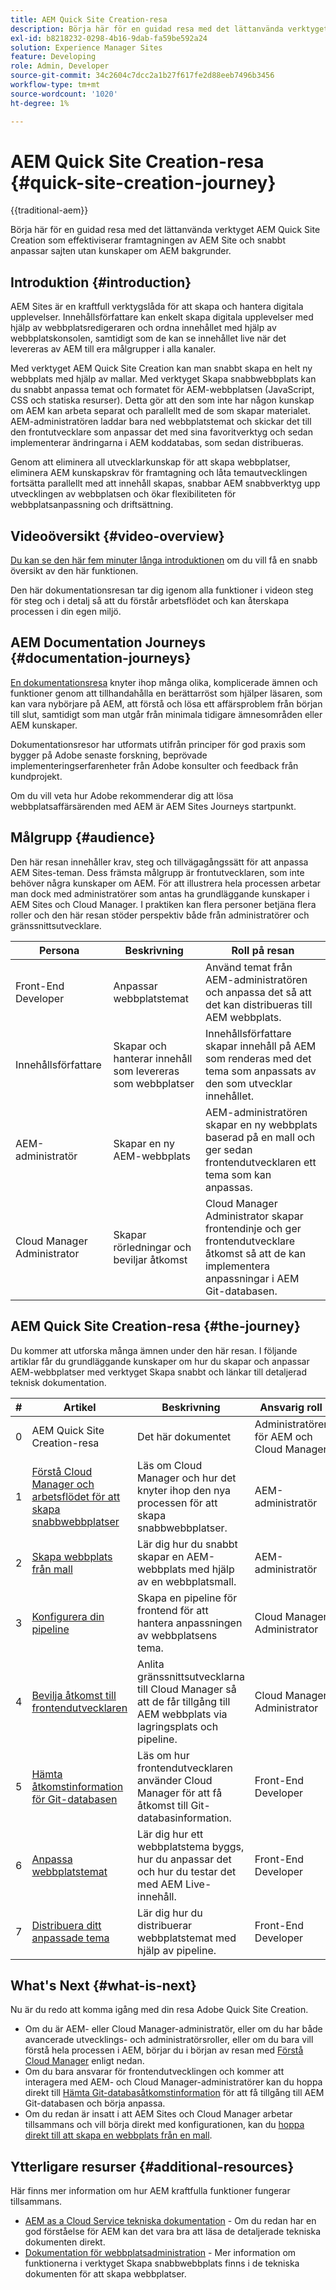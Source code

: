 ```yaml
---
title: AEM Quick Site Creation-resa
description: Börja här för en guidad resa med det lättanvända verktyget AEM Quick Site Creation som effektiviserar framtagningen av AEM Site och snabbt anpassar sajten utan kunskaper om AEM bakgrunder.
exl-id: b8218232-0298-4b16-9dab-fa59be592a24
solution: Experience Manager Sites
feature: Developing
role: Admin, Developer
source-git-commit: 34c2604c7dcc2a1b27f617fe2d88eeb7496b3456
workflow-type: tm+mt
source-wordcount: '1020'
ht-degree: 1%

---
```


# AEM Quick Site Creation-resa {#quick-site-creation-journey}

{{traditional-aem}}

Börja här för en guidad resa med det lättanvända verktyget AEM Quick Site Creation som effektiviserar framtagningen av AEM Site och snabbt anpassar sajten utan kunskaper om AEM bakgrunder.

## Introduktion {#introduction}

AEM Sites är en kraftfull verktygslåda för att skapa och hantera digitala upplevelser. Innehållsförfattare kan enkelt skapa digitala upplevelser med hjälp av webbplatsredigeraren och ordna innehållet med hjälp av webbplatskonsolen, samtidigt som de kan se innehållet live när det levereras av AEM till era målgrupper i alla kanaler.

Med verktyget AEM Quick Site Creation kan man snabbt skapa en helt ny webbplats med hjälp av mallar. Med verktyget Skapa snabbwebbplats kan du snabbt anpassa temat och formatet för AEM-webbplatsen (JavaScript, CSS och statiska resurser). Detta gör att den som inte har någon kunskap om AEM kan arbeta separat och parallellt med de som skapar materialet. AEM-administratören laddar bara ned webbplatstemat och skickar det till den frontutvecklare som anpassar det med sina favoritverktyg och sedan implementerar ändringarna i AEM koddatabas, som sedan distribueras.

Genom att eliminera all utvecklarkunskap för att skapa webbplatser, eliminera AEM kunskapskrav för framtagning och låta temautvecklingen fortsätta parallellt med att innehåll skapas, snabbar AEM snabbverktyg upp utvecklingen av webbplatsen och ökar flexibiliteten för webbplatsanpassning och driftsättning.

## Videoöversikt {#video-overview}

[Du kan se den här fem minuter långa introduktionen](https://www.youtube.com/watch?v=NQeQ1jZ7ZBw) om du vill få en snabb översikt av den här funktionen.

Den här dokumentationsresan tar dig igenom alla funktioner i videon steg för steg och i detalj så att du förstår arbetsflödet och kan återskapa processen i din egen miljö.

## AEM Documentation Journeys {#documentation-journeys}

[En dokumentationsresa](/help/journey-documentation/documentation-journeys.md) knyter ihop många olika, komplicerade ämnen och funktioner genom att tillhandahålla en berättarröst som hjälper läsaren, som kan vara nybörjare på AEM, att förstå och lösa ett affärsproblem från början till slut, samtidigt som man utgår från minimala tidigare ämnesområden eller AEM kunskaper.

Dokumentationsresor har utformats utifrån principer för god praxis som bygger på Adobe senaste forskning, beprövade implementeringserfarenheter från Adobe konsulter och feedback från kundprojekt.

Om du vill veta hur Adobe rekommenderar dig att lösa webbplatsaffärsärenden med AEM är AEM Sites Journeys startpunkt.

## Målgrupp {#audience}

Den här resan innehåller krav, steg och tillvägagångssätt för att anpassa AEM Sites-teman. Dess främsta målgrupp är frontutvecklaren, som inte behöver några kunskaper om AEM. För att illustrera hela processen arbetar man dock med administratörer som antas ha grundläggande kunskaper i AEM Sites och Cloud Manager. I praktiken kan flera personer betjäna flera roller och den här resan stöder perspektiv både från administratörer och gränssnittsutvecklare.

| Persona | Beskrivning | Roll på resan |
|---|---|---|
| Front-End Developer | Anpassar webbplatstemat | Använd temat från AEM-administratören och anpassa det så att det kan distribueras till AEM webbplats. |
| Innehållsförfattare | Skapar och hanterar innehåll som levereras som webbplatser | Innehållsförfattare skapar innehåll på AEM som renderas med det tema som anpassats av den som utvecklar innehållet. |
| AEM-administratör | Skapar en ny AEM-webbplats | AEM-administratören skapar en ny webbplats baserad på en mall och ger sedan frontendutvecklaren ett tema som kan anpassas. |
| Cloud Manager Administrator | Skapar rörledningar och beviljar åtkomst | Cloud Manager Administrator skapar frontendinje och ger frontendutvecklare åtkomst så att de kan implementera anpassningar i AEM Git-databasen. |

## AEM Quick Site Creation-resa {#the-journey}

Du kommer att utforska många ämnen under den här resan. I följande artiklar får du grundläggande kunskaper om hur du skapar och anpassar AEM-webbplatser med verktyget Skapa snabbt och länkar till detaljerad teknisk dokumentation.

| # | Artikel | Beskrivning | Ansvarig roll |
|---|---|---|--|
| 0 | AEM Quick Site Creation-resa | Det här dokumentet | Administratörer för AEM och Cloud Manager |
| 1 | [Förstå Cloud Manager och arbetsflödet för att skapa snabbwebbplatser](cloud-manager.md) | Läs om Cloud Manager och hur det knyter ihop den nya processen för att skapa snabbwebbplatser. | AEM-administratör |
| 2 | [Skapa webbplats från mall](create-site.md) | Lär dig hur du snabbt skapar en AEM-webbplats med hjälp av en webbplatsmall. | AEM-administratör |
| 3 | [Konfigurera din pipeline](pipeline-setup.md) | Skapa en pipeline för frontend för att hantera anpassningen av webbplatsens tema. | Cloud Manager Administrator |
| 4 | [Bevilja åtkomst till frontendutvecklaren](grant-access.md) | Anlita gränssnittsutvecklarna till Cloud Manager så att de får tillgång till AEM webbplats via lagringsplats och pipeline. | Cloud Manager Administrator |
| 5 | [Hämta åtkomstinformation för Git-databasen](retrieve-access.md) | Läs om hur frontendutvecklaren använder Cloud Manager för att få åtkomst till Git-databasinformation. | Front-End Developer |
| 6 | [Anpassa webbplatstemat](customize-theme.md) | Lär dig hur ett webbplatstema byggs, hur du anpassar det och hur du testar det med AEM Live-innehåll. | Front-End Developer |
| 7 | [Distribuera ditt anpassade tema](deploy-theme.md) | Lär dig hur du distribuerar webbplatstemat med hjälp av pipeline. | Front-End Developer |

## What&#39;s Next {#what-is-next}

Nu är du redo att komma igång med din resa Adobe Quick Site Creation.

* Om du är AEM- eller Cloud Manager-administratör, eller om du har både avancerade utvecklings- och administratörsroller, eller om du bara vill förstå hela processen i AEM, börjar du i början av resan med [Förstå Cloud Manager](cloud-manager.md) enligt nedan.
* Om du bara ansvarar för frontendutvecklingen och kommer att interagera med AEM- och Cloud Manager-administratörer kan du hoppa direkt till [Hämta Git-databasåtkomstinformation](retrieve-access.md) för att få tillgång till AEM Git-databasen och börja anpassa.
* Om du redan är insatt i att AEM Sites och Cloud Manager arbetar tillsammans och vill börja direkt med konfigurationen, kan du [hoppa direkt till att skapa en webbplats från en mall](create-site.md).

## Ytterligare resurser {#additional-resources}

Här finns mer information om hur AEM kraftfulla funktioner fungerar tillsammans.

* [AEM as a Cloud Service tekniska dokumentation](https://experienceleague.adobe.com/docs/experience-manager-cloud-service.html) - Om du redan har en god förståelse för AEM kan det vara bra att läsa de detaljerade tekniska dokumenten direkt.
* [Dokumentation för webbplatsadministration](/help/sites-cloud/administering/site-creation/create-site.md) - Mer information om funktionerna i verktyget Skapa snabbwebbplats finns i de tekniska dokumenten för att skapa webbplatser.
